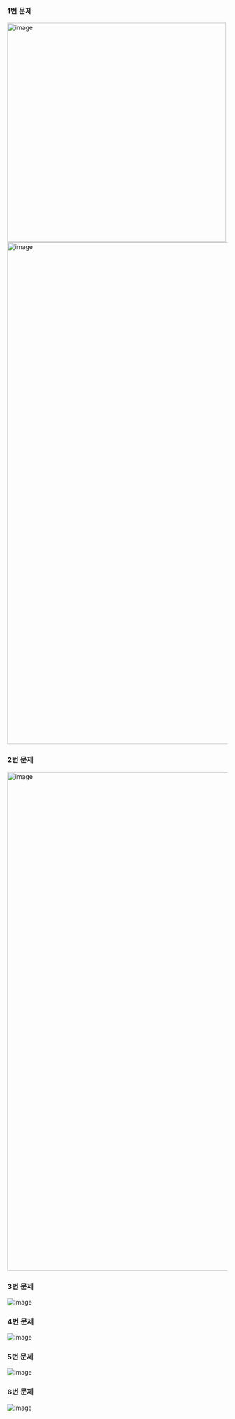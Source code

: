 ### 1번 문제
<img width="500" alt="image" src="https://user-images.githubusercontent.com/53300830/190860218-188be07d-fe4d-4660-8812-69eb6aadd19c.JPG">     
<img width="1144" alt="image" src="https://user-images.githubusercontent.com/53300830/190860373-ac31987e-4577-4ed7-994d-13cbd887bf5c.png">  

### 2번 문제
<img width="1137" alt="image" src="https://user-images.githubusercontent.com/53300830/190862318-fb3926ea-29c4-4379-a9bc-9e4836f179dc.png">

### 3번 문제
![image](https://user-images.githubusercontent.com/53300830/190902223-563cf017-e932-436d-b05b-536aedadfe5b.png)

### 4번 문제
![image](https://user-images.githubusercontent.com/53300830/190902639-77bcab36-2ba5-4731-a5ea-f9b9d520828e.png)

### 5번 문제
![image](https://user-images.githubusercontent.com/53300830/191069632-7acbe368-9bfb-4cb0-984b-fd0e5f716408.png)

### 6번 문제
![image](https://user-images.githubusercontent.com/53300830/191304587-b6109b00-11dd-49fa-acf1-7678076468c5.png)



